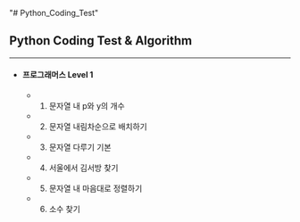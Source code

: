 "# Python_Coding_Test" 
## Python Coding Test & Algorithm
---
* #### 프로그래머스 Level 1
    - 1. 문자열 내 p와 y의 개수
    - 2. 문자열 내림차순으로 배치하기
    - 3. 문자열 다루기 기본
    - 4. 서울에서 김서방 찾기
    - 5. 문자열 내 마음대로 정렬하기
    - 6. 소수 찾기